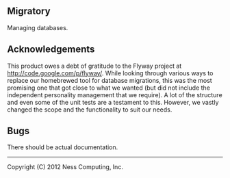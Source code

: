 Migratory
---------

Managing databases. 


Acknowledgements
----------------

This product owes a debt of gratitude to the Flyway project at
http://code.google.com/p/flyway/. While looking through various
ways to replace our homebrewed tool for database migrations, this was
the most promising one that got close to what we wanted (but did not
include the independent personality management that we require). A lot
of the structure and even some of the unit tests are a testament to
this. However, we vastly changed the scope and the functionality to
suit our needs.


Bugs
----

There should be actual documentation.

----
Copyright (C) 2012 Ness Computing, Inc.
